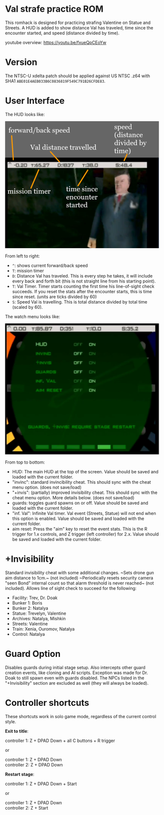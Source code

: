 # Val strafe practice ROM

This romhack is designed for practicing strafing Valentine on Statue and Streets. A HUD is added to show distance Val has traveled, time since the encounter started, and speed (distance divided by time).

youtube overview: https://youtu.be/fxueQpCEoYw

# Version

The NTSC-U xdelta patch should be applied against US NTSC .z64 with SHA1 `ABE01E4AEB033B6C0836819F549C791B26CFDE83`.


# User Interface

The HUD looks like:

![hud](hud.png)

From left to right:

- `^`: shows current forward/back speed
- `T`: mission timer
- `D`: Distance Val has traveled. This is every step he takes, it will include every back and forth bit (this is not straight line from his starting point).
- `T`: Val Timer. Timer starts counting the first time his line-of-sight check succeeds. If you reset the stats after the encounter starts, this is time since reset. (units are ticks divided by 60)
- `S`: Speed Val is travelling. This is total distance divided by total time (scaled by 60).

The watch menu looks like:

![watch](watch.png)

From top to bottom:

- HUD: The main HUD at the top of the screen. Value should be saved and loaded with the current folder.
- "invinc": standard invincibility cheat. This should sync with the cheat menu option. (does not save/load)
- "+invis": (partially) improved invisibility cheat. This should sync with the cheat menu option. More details below. (does not save/load)
- guards: toggles guard spawns on or off. Value should be saved and loaded with the current folder.
- "inf. Val": Infinite Val timer. Val event (Streets, Statue) will not end when this option is enabled. Value should be saved and loaded with the current folder.
- aim reset: Press the "aim" key to reset the event stats. This is the R trigger for 1.x controls, and Z trigger (left controller) for 2.x. Value should be saved and loaded with the current folder.

# +Invisibility
Standard invisibility cheat with some additional changes. ~Sets drone gun aim distance to 1cm.~ (not included) ~Periodically resets security camera "seen Bond" internal count so that alarm threshold is never reached~ (not included). Allows line of sight check to succeed for the following:

- Facility: Trev, Dr. Doak
- Bunker 1: Boris
- Bunker 2: Natalya
- Statue: Trevelyn, Valentine
- Archives: Natalya, Mishkin
- Streets: Valentine
- Train: Xenia, Ouromov, Natalya
- Control: Natalya

# Guard Option
Disables guards during initial stage setup. Also intercepts other guard creation events, like cloning and AI scripts. Exception was made for Dr. Doak to still spawn even with guards disabled. The NPCs listed in the "+Invisibility" section are excluded as well (they will always be loaded).

# Controller shortcuts

These shortcuts work in solo game mode, regardless of the current control style.

**Exit to title**:

controller 1: Z + DPAD Down + all C buttons + R trigger

or

controller 1: Z + DPAD Down  
controller 2: Z + DPAD Down  

**Restart stage**:

controller 1: Z + DPAD Down + Start

or

controller 1: Z + DPAD Down  
controller 2: Z + Start  
